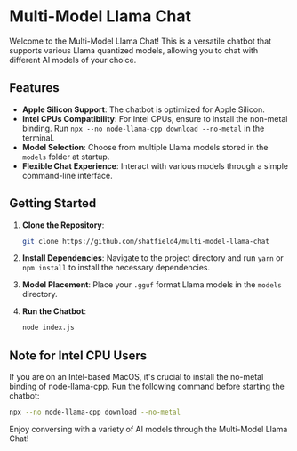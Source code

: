 # Multi-Model Llama Chat

Welcome to the Multi-Model Llama Chat! This is a versatile chatbot that supports various Llama quantized models, allowing you to chat with different AI models of your choice.

## Features
- **Apple Silicon Support**: The chatbot is optimized for Apple Silicon.
- **Intel CPUs Compatibility**: For Intel CPUs, ensure to install the non-metal binding. Run `npx --no node-llama-cpp download --no-metal` in the terminal.
- **Model Selection**: Choose from multiple Llama models stored in the `models` folder at startup.
- **Flexible Chat Experience**: Interact with various models through a simple command-line interface.

## Getting Started
1. **Clone the Repository**:
   ```bash
   git clone https://github.com/shatfield4/multi-model-llama-chat
   ```
2. **Install Dependencies**: Navigate to the project directory and run `yarn` or `npm install` to install the necessary dependencies.

3. **Model Placement**: Place your `.gguf` format Llama models in the `models` directory.

4. **Run the Chatbot**:
   ```bash
   node index.js
   ```

## Note for Intel CPU Users
If you are on an Intel-based MacOS, it's crucial to install the no-metal binding of node-llama-cpp. Run the following command before starting the chatbot:
```bash
npx --no node-llama-cpp download --no-metal
```

Enjoy conversing with a variety of AI models through the Multi-Model Llama Chat!